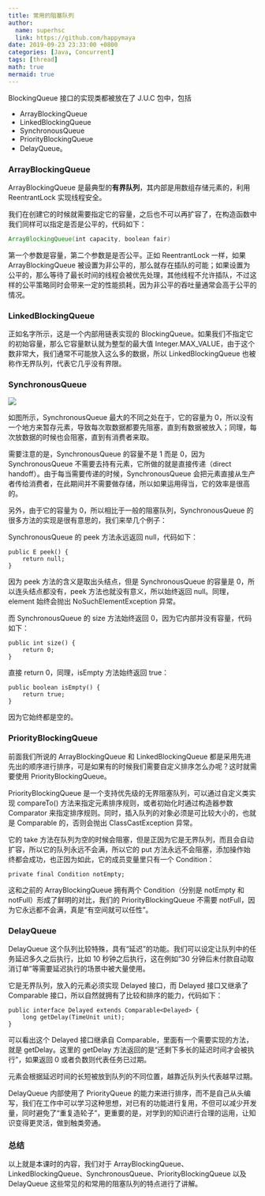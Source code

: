 ```yaml
---
title: 常用的阻塞队列
author:
  name: superhsc
  link: https://github.com/happymaya
date: 2019-09-23 23:33:00 +0800
categories: [Java, Concurrent]
tags: [thread]
math: true
mermaid: true
---
```

BlockingQueue 接口的实现类都被放在了 J.U.C 包中，包括

- ArrayBlockingQueue
- LinkedBlockingQueue
- SynchronousQueue
- PriorityBlockingQueue
- DelayQueue。



### ArrayBlockingQueue

ArrayBlockingQueue 是最典型的**有界队列**，其内部是用数组存储元素的，利用 ReentrantLock 实现线程安全。

我们在创建它的时候就需要指定它的容量，之后也不可以再扩容了，在构造函数中我们同样可以指定是否是公平的，代码如下：

```java
ArrayBlockingQueue(int capacity, boolean fair)
```

第一个参数是容量，第二个参数是是否公平。正如 ReentrantLock 一样，如果 ArrayBlockingQueue 被设置为非公平的，那么就存在插队的可能；如果设置为公平的，那么等待了最长时间的线程会被优先处理，其他线程不允许插队，不过这样的公平策略同时会带来一定的性能损耗，因为非公平的吞吐量通常会高于公平的情况。



### LinkedBlockingQueue

正如名字所示，这是一个内部用链表实现的 BlockingQueue。如果我们不指定它的初始容量，那么它容量默认就为整型的最大值 Integer.MAX_VALUE，由于这个数非常大，我们通常不可能放入这么多的数据，所以 LinkedBlockingQueue 也被称作无界队列，代表它几乎没有界限。



### SynchronousQueue

![](https://images.happymaya.cn/assert/java/thread/java-thread-blockingqueue-syncronousqueue.png)

如图所示，SynchronousQueue 最大的不同之处在于，它的容量为 0，所以没有一个地方来暂存元素，导致每次取数据都要先阻塞，直到有数据被放入；同理，每次放数据的时候也会阻塞，直到有消费者来取。

需要注意的是，SynchronousQueue 的容量不是 1 而是 0，因为 SynchronousQueue 不需要去持有元素，它所做的就是直接传递（direct handoff）。由于每当需要传递的时候，SynchronousQueue 会把元素直接从生产者传给消费者，在此期间并不需要做存储，所以如果运用得当，它的效率是很高的。

另外，由于它的容量为 0，所以相比于一般的阻塞队列，SynchronousQueue 的很多方法的实现是很有意思的，我们来举几个例子：

SynchronousQueue 的 peek 方法永远返回 null，代码如下：

```
public E peek() {
    return null;
}
```

因为 peek 方法的含义是取出头结点，但是 SynchronousQueue 的容量是 0，所以连头结点都没有，peek 方法也就没有意义，所以始终返回 null。同理，element 始终会抛出 NoSuchElementException 异常。

而 SynchronousQueue 的 size 方法始终返回 0，因为它内部并没有容量，代码如下：

```
public int size() {
    return 0;
}
```

直接 return 0，同理，isEmpty 方法始终返回 true：

```
public boolean isEmpty() {
    return true;
}
```

因为它始终都是空的。



### PriorityBlockingQueue

前面我们所说的 ArrayBlockingQueue 和 LinkedBlockingQueue 都是采用先进先出的顺序进行排序，可是如果有的时候我们需要自定义排序怎么办呢？这时就需要使用 PriorityBlockingQueue。

PriorityBlockingQueue 是一个支持优先级的无界阻塞队列，可以通过自定义类实现 compareTo() 方法来指定元素排序规则，或者初始化时通过构造器参数 Comparator 来指定排序规则。同时，插入队列的对象必须是可比较大小的，也就是 Comparable 的，否则会抛出 ClassCastException 异常。

它的 take 方法在队列为空的时候会阻塞，但是正因为它是无界队列，而且会自动扩容，所以它的队列永远不会满，所以它的 put 方法永远不会阻塞，添加操作始终都会成功，也正因为如此，它的成员变量里只有一个 Condition：

```
private final Condition notEmpty;
```

这和之前的 ArrayBlockingQueue 拥有两个 Condition（分别是 notEmpty 和 notFull）形成了鲜明的对比，我们的 PriorityBlockingQueue 不需要 notFull，因为它永远都不会满，真是“有空间就可以任性”。

### DelayQueue

DelayQueue 这个队列比较特殊，具有“延迟”的功能。我们可以设定让队列中的任务延迟多久之后执行，比如 10 秒钟之后执行，这在例如“30 分钟后未付款自动取消订单”等需要延迟执行的场景中被大量使用。

它是无界队列，放入的元素必须实现 Delayed 接口，而 Delayed 接口又继承了 Comparable 接口，所以自然就拥有了比较和排序的能力，代码如下：

```
public interface Delayed extends Comparable<Delayed> {
    long getDelay(TimeUnit unit);
}
```

可以看出这个 Delayed 接口继承自 Comparable，里面有一个需要实现的方法，就是  getDelay。这里的 getDelay 方法返回的是“还剩下多长的延迟时间才会被执行”，如果返回 0 或者负数则代表任务已过期。

元素会根据延迟时间的长短被放到队列的不同位置，越靠近队列头代表越早过期。

DelayQueue 内部使用了 PriorityQueue 的能力来进行排序，而不是自己从头编写，我们在工作中可以学习这种思想，对已有的功能进行复用，不但可以减少开发量，同时避免了“重复造轮子”，更重要的是，对学到的知识进行合理的运用，让知识变得更灵活，做到触类旁通。



### 总结

以上就是本课时的内容，我们对于 ArrayBlockingQueue、LinkedBlockingQueue、SynchronousQueue、PriorityBlockingQueue 以及 DelayQueue 这些常见的和常用的阻塞队列的特点进行了讲解。